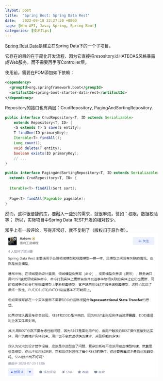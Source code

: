 ```yaml
---
layout: post
title:  "Spring Boot: Spring Data Rest"
date:   2022-09-18 22:27:20 +0800
tags: [Web API, Java, Spring, Spring Boot]
categories: [技术Tips]
---
```


[Spring Rest Data](https://spring.io/projects/spring-data-rest)是建立在Spring Data下的一个子项目。

它存在的目的在于简化开发流程，因为它直接把resository以HATEOAS风格暴露成Web服务，而不需要再手写Controller层。


使用前，需要在POM添加如下依赖：

```xml
<dependency>
  <groupId>org.springframework.boot</groupId>
  <artifactId>spring-boot-starter-data-rest</artifactId>
</dependency>
```

Repository的接口也有两层：CrudRepository, PagingAndSortingRepository.

```java
public interface CrudRepository<T, ID extends Serializable>
    extends Repository<T, ID> {
    <S extends T> S save(S entity); 
    T findOne(ID primaryKey);       
    Iterable<T> findAll();          
    Long count();                   
    void delete(T entity);          
    boolean exists(ID primaryKey);  
    // ...
}
```

```java
public interface PagingAndSortingRepository<T, ID extends Serializable>
  extends CrudRepository<T, ID> {

  Iterable<T> findAll(Sort sort);

  Page<T> findAll(Pageable pageable);
}
```

然而，这种很便捷的库，要融入一些别的需求，就很麻烦。譬如：权限，数据校验等；
所以，实际项目中Spring Data REST开发的相对较少。

知乎上有一段评论，写得非常好，就不复制了（版权归于原作者）。
![Zhihu](/assets/uploads/2022/09/spring-data-rest-zhihu.png)

